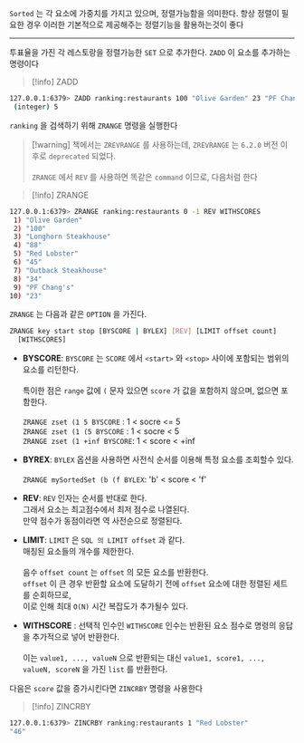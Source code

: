 
`Sorted` 는 각 요소에 가중치를 가지고 있으며, 정렬가능함을 의미한다.
항상 정렬이 필요한 경우 이러한 기본적으로 제공해주는 정렬기능을 활용하는것이 좋다

---

투표율을 가진 각 레스토랑을 정렬가능한 `SET` 으로 추가한다.
`ZADD` 이 요소를 추가하는 명령이다

>[!info] ZADD
```sh
127.0.0.1:6379> ZADD ranking:restaurants 100 "Olive Garden" 23 "PF Chang's" 34 "Outback Steakhouse" 45 "Red Lobster" 88 "Longhorn Steakhouse"
 (integer) 5
```

`ranking` 을 검색하기 위해 `ZRANGE` 명령을 실행한다

>[!warning] 책에서는 `ZREVRANGE` 를 사용하는데, `ZREVRANGE` 는 `6.2.0` 버전 이후로 `deprecated` 되었다.<br><br>`ZRANGE` 에서 `REV` 를 사용하면 똑같은 `command` 이므로, 다음처럼 한다


>[!info] ZRANGE
```sh
127.0.0.1:6379> ZRANGE ranking:restaurants 0 -1 REV WITHSCORES
 1) "Olive Garden"
 2) "100"
 3) "Longhorn Steakhouse"
 4) "88"
 5) "Red Lobster"
 6) "45"
 7) "Outback Steakhouse"
 8) "34"
 9) "PF Chang's"
10) "23"
```

`ZRANGE` 는 다음과 같은 `OPTION` 을 가진다.

```sh
ZRANGE key start stop [BYSCORE | BYLEX] [REV] [LIMIT offset count]
  [WITHSCORES]
```

- **BYSCORE**: `BYSCORE` 는 `SCORE` 에서  `<start>` 와 `<stop>` 사이에 포함되는 범위의 요소를 리턴한다.<br><br>특이한 점은 `range` 값에 `(` 문자 있으면 `score` 가 값을 포함하지 않으며, 없으면 포함한다.<br> <br>`ZRANGE zset (1 5 BYSCORE` : 1 < socre <= 5 <br>`ZRANGE zset (1 (5 BYSCORE` : 1 < socre < 5 <br>`ZRANGE zset (1 +inf BYSCORE`: 1 < score < +inf

- **BYREX**:  `BYLEX` 옵션을 사용하면 사전식 순서를 이용해 특정 요소를 조회할수 있다.<br><br>`ZRANGE mySortedSet (b (f BYLEX`: 'b' < score < 'f'

- **REV**: `REV` 인자는 순서를 반대로 한다.<br>그래서 요소는 최고점수에서 최저 점수로 나열된다.<br>만약 점수가 동점이라면 역 사전순으로 정렬된다.

- **LIMIT**: `LIMIT` 은 `SQL 의 LIMIT offset` 과 같다.<br>매칭된 요소들의 개수를 제한한다.<br><br>음수 `offset count`  는 `offset` 의 모든 요소를 반환한다.<br>`offset` 이 큰 경우 반환할 요소에 도달하기 전에 `offset` 요소에 대한 정렬된 세트를 순회하므로,<br>이로 인해 최대 `O(N)` 시간 복잡도가 추가될수 있다.

- **WITHSCORE** : 선택적 인수인 `WITHSCORE` 인수는 반환된 요소 점수로 명령의 응답을 추가적으로 넣어 반환한다.<br><br>이는 `value1, ..., valueN` 으로 반환되는 대신 `value1, score1, ..., valueN, scoreN` 을 가진 `list` 를 반환한다.

다음은 `score` 값을 증가시킨다면 `ZINCRBY` 명령을 사용한다 

>[!info] ZINCRBY
```sh
127.0.0.1:6379> ZINCRBY ranking:restaurants 1 "Red Lobster"  
"46"
```

